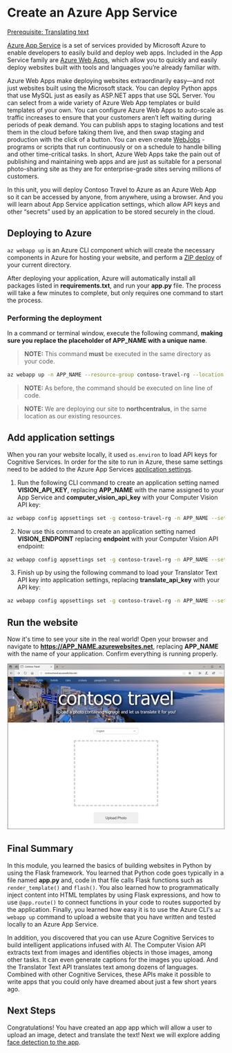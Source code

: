 # Create an Azure App Service

[Prerequisite: Translating text](./translator.md)

[Azure App Service](https://azure.microsoft.com/en-us/documentation/articles/app-service-value-prop-what-is/) is a set of services provided by Microsoft Azure to enable developers to easily build and deploy web apps. Included in the App Service family are [Azure Web Apps](https://azure.microsoft.com/en-us/documentation/articles/app-service-web-overview/), which allow you to quickly and easily deploy websites built with tools and languages you’re already familiar with.

Azure Web Apps make deploying websites extraordinarily easy—and not just websites built using the Microsoft stack. You can deploy Python apps that use MySQL just as easily as ASP.NET apps that use SQL Server. You can select from a wide variety of Azure Web App templates or build templates of your own. You can configure Azure Web Apps to auto-scale as traffic increases to ensure that your customers aren’t left waiting during periods of peak demand. You can publish apps to staging locations and test them in the cloud before taking them live, and then swap staging and production with the click of a button. You can even create [WebJobs](https://docs.microsoft.com/azure/app-service/webjobs-create) - programs or scripts that run continuously or on a schedule to handle billing and other time-critical tasks. In short, Azure Web Apps take the pain out of publishing and maintaining web apps and are just as suitable for a personal photo-sharing site as they are for enterprise-grade sites serving millions of customers.

In this unit, you will deploy Contoso Travel to Azure as an Azure Web App so it can be accessed by anyone, from anywhere, using a browser. And you will learn about App Service application settings, which allow API keys and other “secrets” used by an application to be stored securely in the cloud.

## Deploying to Azure

`az webapp up` is an Azure CLI component which will create the necessary components in Azure for hosting your website, and perform a [ZIP deploy](https://docs.microsoft.com/en-us/azure/app-service/deploy-zip) of your current directory.

After deploying your application, Azure will automatically install all packages listed in **requirements.txt**, and run your **app.py** file. The process will take a few minutes to complete, but only requires one command to start the process.

### Performing the deployment

In a command or terminal window, execute the following command, **making sure you replace the placeholder of APP_NAME with a unique name**.

> **NOTE:** This command **must** be executed in the same directory as your code.

``` bash
az webapp up -n APP_NAME --resource-group contoso-travel-rg --location northcentralus
```

> **NOTE:** As before, the command should be executed on line line of code.

> **NOTE:** We are deploying our site to **northcentralus**, in the same location as our existing resources.

## Add application settings

When you ran your website locally, it used `os.environ` to load API keys for Cognitive Services. In order for the site to run in Azure, these same settings need to be added to the Azure App Services [application settings](https://docs.microsoft.com/azure/app-service/configure-common).

1. Run the following CLI command to create an application setting named **VISION_API_KEY**, replacing **APP_NAME** with the name assigned to your App Service and **computer_vision_api_key** with your Computer Vision API key:

``` bash
az webapp config appsettings set -g contoso-travel-rg -n APP_NAME --settings VISION_KEY=computer_vision_api_key
```

2. Now use this command to create an application setting named **VISION_ENDPOINT** replacing **endpoint** with your Computer Vision API endpoint:

``` bash
az webapp config appsettings set -g contoso-travel-rg -n APP_NAME --settings VISION_ENDPOINT=endpoint
```

3. Finish up by using the following command to load your Translator Text API key into application settings, replacing **translate_api_key** with your API key:

``` bash
az webapp config appsettings set -g contoso-travel-rg -n APP_NAME --settings TRANSLATE_API_KEY=translate_api_key
```

## Run the website

Now it's time to see your site in the real world! Open your browser and navigate to **https://APP_NAME.azurewebsites.net**, replacing **APP_NAME** with the name of your application. Confirm everything is running properly.

![Screenshot of application deployed](../images/vision_deployed.png)

## Final Summary

In this module, you learned the basics of building websites in Python by using the Flask framework. You learned that Python code goes typically in a file named **app.py** and, code in that file calls Flask functions such as `render_template()` and `flash()`. You also learned how to programmatically inject content into HTML templates by using Flask expressions, and how to use `@app.route()` to connect functions in your code to routes supported by the application. Finally, you learned how easy it is to use the Azure CLI's `az webapp up` command to upload a website that you have written and tested locally to an Azure App Service.

In addition, you discovered that you can use Azure Cognitive Services to build intelligent applications infused with AI. The Computer Vision API extracts text from images and identifies objects in those images, among other tasks. It can even generate captions for the images you upload. And the Translator Text API translates text among dozens of languages. Combined with other Cognitive Services, these APIs make it possible to write apps that you could only have dreamed about just a few short years ago.

## Next Steps 

Congratulations! You have created an app app which will allow a user to upload an image, detect and translate the text! Next we will explore adding [face detection to the app](./face-api).
